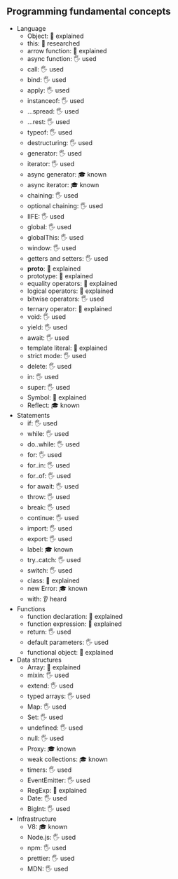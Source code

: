## Programming fundamental concepts

- Language
  - Object: 🙋 explained
  - this: 🔬 researched
  - arrow function: 🙋 explained
  - async function: 🖐️ used
  - call: 🖐️ used
  - bind: 🖐️ used
  - apply: 🖐️ used
  - instanceof: 🖐️ used
  - ...spread: 🖐️ used
  - ...rest: 🖐️ used
  - typeof: 🖐️ used
  - destructuring: 🖐️ used
  - generator: 🖐️ used
  - iterator: 🖐️ used
  - async generator: 🎓 known
  - async iterator: 🎓 known
  - chaining: 🖐️ used
  - optional chaining: 🖐️ used
  - IIFE: 🖐️ used
  - global: 🖐️ used
  - globalThis: 🖐️ used
  - window: 🖐️ used
  - getters and setters: 🖐️ used
  - **proto**: 🙋 explained
  - prototype: 🙋 explained
  - equality operators: 🙋 explained
  - logical operators: 🙋 explained
  - bitwise operators: 🖐️ used
  - ternary operator: 🙋 explained
  - void: 🖐️ used
  - yield: 🖐️ used
  - await: 🖐️ used
  - template literal: 🙋 explained
  - strict mode: 🖐️ used
  - delete: 🖐️ used
  - in: 🖐️ used
  - super: 🖐️ used
  - Symbol: 🙋 explained
  - Reflect: 🎓 known
- Statements
  - if: 🖐️ used
  - while: 🖐️ used
  - do..while: 🖐️ used
  - for: 🖐️ used
  - for..in: 🖐️ used
  - for..of: 🖐️ used
  - for await: 🖐️ used
  - throw: 🖐️ used
  - break: 🖐️ used
  - continue: 🖐️ used
  - import: 🖐️ used
  - export: 🖐️ used
  - label: 🎓 known
  - try..catch: 🖐️ used
  - switch: 🖐️ used
  - class: 🙋 explained
  - new Error: 🎓 known
  - with: 👂 heard
- Functions
  - function declaration: 🙋 explained
  - function expression: 🙋 explained
  - return: 🖐️ used
  - default parameters: 🖐️ used
  - functional object: 🙋 explained
- Data structures
  - Array: 🙋 explained
  - mixin: 🖐️ used
  - extend: 🖐️ used
  - typed arrays: 🖐️ used
  - Map: 🖐️ used
  - Set: 🖐️ used
  - undefined: 🖐️ used
  - null: 🖐️ used
  - Proxy: 🎓 known
  - weak collections: 🎓 known
  - timers: 🖐️ used
  - EventEmitter: 🖐️ used
  - RegExp: 🙋 explained
  - Date: 🖐️ used
  - BigInt: 🖐️ used
- Infrastructure
  - V8: 🎓 known
  - Node.js: 🖐️ used
  - npm: 🖐️ used
  - prettier: 🖐️ used
  - MDN: 🖐️ used
